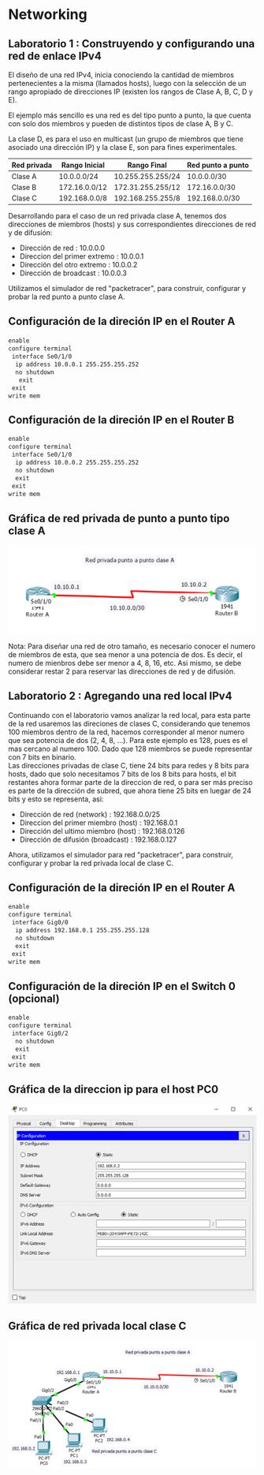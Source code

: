 # Networking

## Laboratorio 1 : Construyendo y configurando una red de enlace IPv4

El diseño de una red IPv4, inicia conociendo la cantidad de miembros pertenecientes a la misma (llamados hosts), luego con la selección de un rango apropiado de direcciones IP (existen los rangos de Clase A, B, C, D y E).

El ejemplo más sencillo es una red es del tipo punto a punto, la que cuenta con solo dos miembros y pueden de distintos tipos de clase A, B y C.

La clase D, es para el uso en multicast (un grupo de miembros que tiene asociado una dirección IP) y la clase E, son para fines experimentales.

Red privada | Rango Inicial | Rango Final       | Red punto a punto |
------------|---------------|-------------------|-------------------|
Clase A     | 10.0.0.0/24   | 10.255.255.255/24 | 10.0.0.0/30       |
Clase B     | 172.16.0.0/12 | 172.31.255.255/12 | 172.16.0.0/30     |
Clase C     | 192.168.0.0/8 | 192.168.255.255/8 | 192.168.0.0/30    |


Desarrollando para el caso de un red privada clase A, tenemos dos direcciones de miembros (hosts) y sus correspondientes direcciones de red y de difusión:

* Dirección de red : 10.0.0.0
* Direccion del primer extremo : 10.0.0.1
* Dirección del otro extremo : 10.0.0.2
* Dirección de broadcast : 10.0.0.3

Utilizamos el simulador de red "packetracer", para construir, configurar y probar la red punto a punto clase A.

## Configuración de la direción IP en el Router A
```
enable 
configure terminal
 interface Se0/1/0
  ip address 10.0.0.1 255.255.255.252
  no shutdown
   exit
 exit
write mem
```

## Configuración de la direción IP en el Router B
```
enable 
configure terminal
 interface Se0/1/0
  ip address 10.0.0.2 255.255.255.252
  no shutdown
  exit
 exit
write mem
```
## Gráfica de red privada de punto a punto tipo clase A

![Gráfica de red privada de punto a punto clase A](lab1/p2p.png "Gráfica de red privada de punto a punto clase A")

Nota: Para diseñar una red de otro tamaño, es necesario conocer el numero de miembros de esta, que sea menor a una potencia de dos. Es decir, el numero de mienbros debe ser menor a 4, 8, 16, etc. Asi mismo, se debe considerar restar 2 para reservar las direcciones de red y de difusión.

## Laboratorio 2 : Agregando una red local IPv4

Continuando con el laboratorio vamos analizar la red local, para esta parte de la red usaremos las direciones de clases C, considerando que tenemos 100 miembros dentro de la red, hacemos corresponder al menor numero que sea potencia de dos (2, 4, 8, ...). Para este ejemplo es 128, pues es el mas cercano al numero 100. Dado que 128 miembros se puede representar con 7 bits en binario.  
Las direcciones privadas de clase C, tiene 24 bits para redes y 8 bits para hosts, dado que solo necesitamos 7 bits de los 8 bits para hosts, el bit restantes ahora formar parte de la direccion de red, o para ser más preciso es parte de la dirección de subred, que ahora tiene 25 bits en luegar de 24 bits y esto se representa, asi:

* Dirección de red (network)          : 192.168.0.0/25
* Direccion del primer miembro (host) : 192.168.0.1
* Dirección del ultimo miembro (host) : 192.168.0.126
* Dirección de difusión (broadcast)   : 192.168.0.127

Ahora, utilizamos el simulador para red "packetracer", para construir, configurar y probar la red privada local de clase C.

## Configuración de la direción IP en el Router A
```
enable 
configure terminal
 interface Gig0/0
  ip address 192.168.0.1 255.255.255.128
  no shutdown
  exit
 exit
write mem
```

## Configuración de la direción IP en el Switch 0 (opcional)
```
enable 
configure terminal
 interface Gig0/2
  no shutdown
  exit
 exit
write mem
```

## Gráfica de la direccion ip para el host PC0

![Gráfica de la direccion ip para el host PC0](lab2/pc0-ipcfg.png "Gráfica de la direccion ip para el host PC0")

## Gráfica de red privada local clase C

![Gráfica de red privada local clase C](lab2/local.png "Gráfica de red privada local clase C")